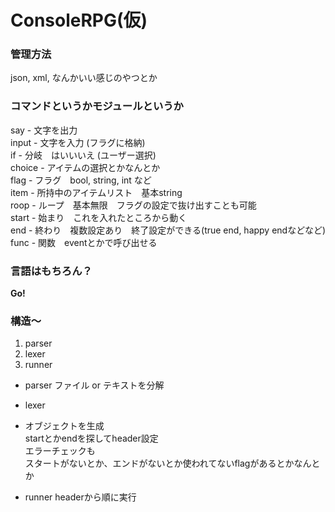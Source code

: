 # ConsoleRPG(仮)
### 管理方法
json, xml, なんかいい感じのやつとか

### コマンドというかモジュールというか
say - 文字を出力<br>
input - 文字を入力 (フラグに格納)<br>
if - 分岐　はいいいえ (ユーザー選択)<br>
choice - アイテムの選択とかなんとか<br>
flag - フラグ　bool, string, int など<br>
item - 所持中のアイテムリスト　基本string<br>
roop - ループ　基本無限　フラグの設定で抜け出すことも可能<br>
start - 始まり　これを入れたところから動く<br>
end - 終わり　複数設定あり　終了設定ができる(true end, happy endなどなど)<br>
func - 関数　eventとかで呼び出せる
### 言語はもちろん？
**Go!**

### 構造〜
1. parser
2. lexer
3. runner

- parser
ファイル or テキストを分解

- lexer
- オブジェクトを生成<br>
startとかendを探してheader設定<br>
エラーチェックも<br>
スタートがないとか、エンドがないとか使われてないflagがあるとかなんとか

- runner
headerから順に実行
